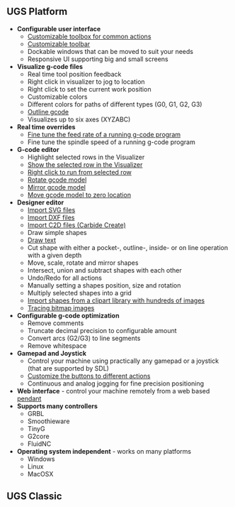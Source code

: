 ## UGS Platform
* **Configurable user interface**
  * [Customizable toolbox for common actions](Usage#toolbox)
  * [Customizable toolbar](Usage#toolbar)
  * Dockable windows that can be moved to suit your needs
  * Responsive UI supporting big and small screens
* **Visualize g-code files**
  * Real time tool position feedback
  * Right click in visualizer to jog to location
  * Right click to set the current work position
  * Customizable colors
  * Different colors for paths of different types (G0, G1, G2, G3)
  * [Outline gcode](https://github.com/winder/Universal-G-Code-Sender/wiki/Usage#program-actions)
  * Visualizes up to six axes (XYZABC)
* **Real time overrides** 
  * [Fine tune the feed rate of a running g-code program](https://github.com/winder/Universal-G-Code-Sender/wiki/Usage#overrides)
  * Fine tune the spindle speed of a running g-code program
* **G-code editor**
  * Highlight selected rows in the Visualizer
  * [Show the selected row in the Visualizer](https://github.com/winder/Universal-G-Code-Sender/wiki/Usage#editor)
  * [Right click to run from selected row](https://github.com/winder/Universal-G-Code-Sender/wiki/Usage#run-from-a-selected-line)
  * [Rotate gcode model](https://github.com/winder/Universal-G-Code-Sender/wiki/Usage#editor)
  * [Mirror gcode model](https://github.com/winder/Universal-G-Code-Sender/wiki/Usage#editor)
  * [Move gcode model to zero location](https://github.com/winder/Universal-G-Code-Sender/wiki/Usage#editor)
* **Designer editor**
  * [Import SVG files](https://github.com/winder/Universal-G-Code-Sender/wiki/Usage#importing-svg--dxf--or-carbide-create-files)
  * [Import DXF files](https://github.com/winder/Universal-G-Code-Sender/wiki/Usage#importing-svg--dxf--or-carbide-create-files)
  * [Import C2D files (Carbide Create)](https://github.com/winder/Universal-G-Code-Sender/wiki/Usage#importing-svg--dxf--or-carbide-create-files)
  * Draw simple shapes
  * [Draw text](https://github.com/winder/Universal-G-Code-Sender/wiki/Usage#adding-text)
  * Cut shape with either a pocket-, outline-, inside- or on line operation with a given depth
  * Move, scale, rotate and mirror shapes
  * Intersect, union and subtract shapes with each other
  * Undo/Redo for all actions
  * Manually setting a shapes position, size and rotation
  * Multiply selected shapes into a grid
  * [Import shapes from a clipart library with hundreds of images](https://github.com/winder/Universal-G-Code-Sender/wiki/Usage#adding-shapes-from-clipart-library)
  * [Tracing bitmap images](https://github.com/winder/Universal-G-Code-Sender/wiki/Usage#trace-bitmap-images)
* **Configurable g-code optimization**
  * Remove comments
  * Truncate decimal precision to configurable amount
  * Convert arcs (G2/G3) to line segments
  * Remove whitespace
* **Gamepad and Joystick** 
  * Control your machine using practically any gamepad or a joystick (that are supported by SDL)
  * [Customize the buttons to different actions](https://github.com/winder/Universal-G-Code-Sender/wiki/Usage#gamepad-and-joystick)
  * Continuous and analog jogging for fine precision positioning
* **Web interface** - control your machine remotely from a web based [pendant](https://github.com/winder/Universal-G-Code-Sender/wiki/Usage#pendant)
* **Supports many controllers**
  * GRBL
  * Smoothieware
  * TinyG
  * G2core
  * FluidNC
* **Operating system independent** - works on many platforms
  * Windows
  * Linux
  * MacOSX

## UGS Classic
